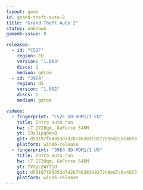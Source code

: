 ```yaml
---
layout: game
id: grand-theft-auto-2
title: "Grand Theft Auto 2"
status: unknown
gamedb-issue: 0

releases:
  - id: "C52F"
    region: EU
    version: "1.003"
    discs: 1
    medium: gdrom
  - id: "39E4"
    region: US
    version: "1.002"
    discs: 1
    medium: gdrom

videos:
  - fingerprint: "C52F GD-ROM1/1 EU"
    title: Intro auto run
    hw: i7 2720qm, GeForce 540M
    yt: IOxJipq8mvQ
    git: d59197f84353d7d2b746383e9277d9ed7c8c4053
    platform: win86-release
  - fingerprint: "39E4 GD-ROM1/1 US"
    title: Intro auto run
    hw: i7 2720qm, GeForce 540M
    yt: YVZgc2WYfjU
    git: d59197f84353d7d2b746383e9277d9ed7c8c4053
    platform: win86-release
---
```

